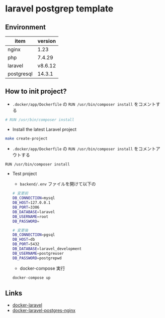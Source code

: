 # laravel postgrep template

## Environment

| item       | version |
| ---------- | ------- |
| nginx      | 1.23    |
| php        | 7.4.29  |
| laravel    | v8.6.12 |
| postgresql | 14.3.1  |

## How to init project?

- `.docker/app/Dockerfile` の `RUN /usr/bin/composer install` をコメントする

```bash
# RUN /usr/bin/composer install
```

- Install the latest Laravel project

```bash
make create-project
```

- `.docker/app/Dockerfile` の `RUN /usr/bin/composer install` をコメントアウトする

```bash
RUN /usr/bin/composer install
```

- Test project

  - `backend/.env` ファイルを開けて以下の

  ```bash
  # 変更前
  DB_CONNECTION=mysql
  DB_HOST=127.0.0.1
  DB_PORT=3306
  DB_DATABASE=laravel
  DB_USERNAME=root
  DB_PASSWORD=
  ```

  ```bash
  # 変更後
  DB_CONNECTION=pgsql
  DB_HOST=db
  DB_PORT=5432
  DB_DATABASE=laravel_development
  DB_USERNAME=postgreuser
  DB_PASSWORD=postgrepwd
  ```

  - docker-compose 実行

  ```bash
  docker-compose up
  ```

## Links

- [docker-laravel](https://github.com/ucan-lab/docker-laravel)
- [docker-laravel-postgres-nginx](https://github.com/thayronarrais/docker-laravel-postgres-nginx)
